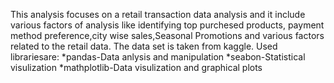 This analysis focuses on a retail transaction data analysis and it include various factors of analysis like identifying top purchesed products, 
payment method preference,city wise sales,Seasonal Promotions and various factors related to the retail data.
The data set is taken from kaggle.
Used librariesare:
*pandas-Data anlysis and manipulation
*seabon-Statistical visulization 
*mathplotlib-Data visulization and graphical plots
